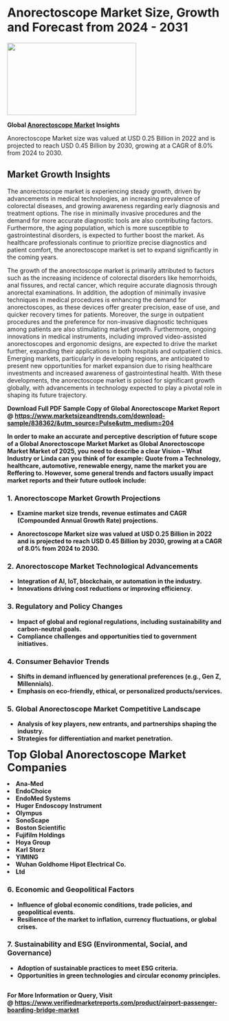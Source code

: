 <H1>Anorectoscope Market Size, Growth and Forecast from 2024 - 2031</H1><img class="aligncenter size-medium wp-image-584254" src="https://thirdeyenews.in/wp-content/uploads/2024/09/Global-Market-Research-300x168.jpeg" alt="" width="300" height="168" /><p><strong>Global&nbsp;<a href="https://www.marketsizeandtrends.com/download-sample/838362/&amp;utm_source=Pulse&amp;utm_medium=204">Anorectoscope Market</a> Insights</strong></p><p>Anorectoscope Market size was valued at USD 0.25 Billion in 2022 and is projected to reach USD 0.45 Billion by 2030, growing at a CAGR of 8.0% from 2024 to 2030.</p><p><h2>Market Growth Insights</h2> <p>The anorectoscope market is experiencing steady growth, driven by advancements in medical technologies, an increasing prevalence of colorectal diseases, and growing awareness regarding early diagnosis and treatment options. The rise in minimally invasive procedures and the demand for more accurate diagnostic tools are also contributing factors. Furthermore, the aging population, which is more susceptible to gastrointestinal disorders, is expected to further boost the market. As healthcare professionals continue to prioritize precise diagnostics and patient comfort, the anorectoscope market is set to expand significantly in the coming years.</p> <p><strong></strong></p> <p>The growth of the anorectoscope market is primarily attributed to factors such as the increasing incidence of colorectal disorders like hemorrhoids, anal fissures, and rectal cancer, which require accurate diagnosis through anorectal examinations. In addition, the adoption of minimally invasive techniques in medical procedures is enhancing the demand for anorectoscopes, as these devices offer greater precision, ease of use, and quicker recovery times for patients. Moreover, the surge in outpatient procedures and the preference for non-invasive diagnostic techniques among patients are also stimulating market growth. Furthermore, ongoing innovations in medical instruments, including improved video-assisted anorectoscopes and ergonomic designs, are expected to drive the market further, expanding their applications in both hospitals and outpatient clinics. Emerging markets, particularly in developing regions, are anticipated to present new opportunities for market expansion due to rising healthcare investments and increased awareness of gastrointestinal health. With these developments, the anorectoscope market is poised for significant growth globally, with advancements in technology expected to play a pivotal role in shaping its future trajectory.</p> <p><strong></p><p><span class=""><strong>Download Full PDF Sample Copy of Global Anorectoscope Market Report</strong> @ <a href="https://www.marketsizeandtrends.com/download-sample/838362/&amp;utm_source=Pulse&amp;utm_medium=204" target="_blank">https://www.marketsizeandtrends.com/download-sample/838362/&amp;utm_source=Pulse&amp;utm_medium=204</a></span></p><p>In order to make an accurate and perceptive description of future scope of a Global&nbsp;Anorectoscope Market Market as Global&nbsp;Anorectoscope Market Market of 2025, you need to describe a clear Vision &ndash; What Industry or Linda can you think of for example: Quote from a Technology, healthcare, automotive, renewable energy, name the market you are Reffering to. However, some general trends and factors usually impact market reports and their future outlook include:</p><h3>1.&nbsp;<strong>Anorectoscope Market Growth Projections</strong></h3><ul><li>Examine market size trends, revenue estimates and CAGR (Compounded Annual Growth Rate) projections.</li><li><p>Anorectoscope Market size was valued at USD 0.25 Billion in 2022 and is projected to reach USD 0.45 Billion by 2030, growing at a CAGR of 8.0% from 2024 to 2030.</p></li></ul><h3>2.&nbsp;<strong>Anorectoscope Market Technological Advancements</strong></h3><ul><li>Integration of AI, IoT, blockchain, or automation in the industry.</li><li>Innovations driving cost reductions or improving efficiency.</li></ul><h3>3.&nbsp;<strong>Regulatory and Policy Changes</strong></h3><ul><li>Impact of global and regional regulations, including sustainability and carbon-neutral goals.</li><li>Compliance challenges and opportunities tied to government initiatives.</li></ul><h3>4.&nbsp;<strong>Consumer Behavior Trends</strong></h3><ul><li>Shifts in demand influenced by generational preferences (e.g., Gen Z, Millennials).</li><li>Emphasis on eco-friendly, ethical, or personalized products/services.</li></ul><h3>5.&nbsp;<strong>Global Anorectoscope Market Competitive Landscape</strong></h3><ul><li>Analysis of key players, new entrants, and partnerships shaping the industry.</li><li>Strategies for differentiation and market penetration.</li></ul><p data-pm-slice="1 1 []"><span style="color: inherit; font-family: inherit; font-size: 25px;">Top Global Anorectoscope Market Companies</span></p><div class="" data-test-id=""><p><li>Ana-Med</li><li> EndoChoice</li><li> EndoMed Systems</li><li> Huger Endoscopy Instrument</li><li> Olympus</li><li> SonoScape</li><li> Boston Scientific</li><li> Fujifilm Holdings</li><li> Hoya Group</li><li> Karl Storz</li><li> YIMING</li><li> Wuhan Goldhome Hipot Electrical Co.</li><li>Ltd</li></p></div><h3>6.&nbsp;<strong>Economic and Geopolitical Factors</strong></h3><ul><li>Influence of global economic conditions, trade policies, and geopolitical events.</li><li>Resilience of the market to inflation, currency fluctuations, or global crises.</li></ul><h3>7.&nbsp;<strong>Sustainability and ESG (Environmental, Social, and Governance)</strong></h3><ul><li>Adoption of sustainable practices to meet ESG criteria.</li><li>Opportunities in green technologies and circular economy principles.</li></ul><h2><strong style="font-size: 14px;">For More Information or Query, Visit @&nbsp;</strong><a style="background-color: #ffffff; font-size: 14px;" href="https://www.marketsizeandtrends.com/report/anorectoscope-market/" target="_blank">https://www.verifiedmarketreports.com/product/airport-passenger-boarding-bridge-market</a></h2>
